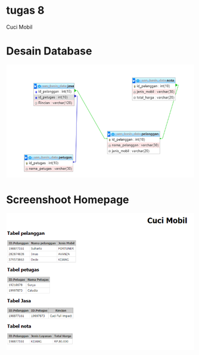 # tugas 8

Cuci Mobil

<h1><b>Desain Database</b></h1>

![gambar1](screenshoot/1.png)

<h1><b>Screenshoot Homepage</b></h1>

![gambar1](screenshoot/2.png) 


